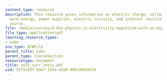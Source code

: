 ```yaml
---
content_type: resource
description: This resource gives information on electric charge, voltage sources,
  work-energy, power supplies, electric circuits, and internal resistance of voltage
  source.
file: /media/courses/8-02x-physics-ii-electricity-magnetism-with-an-experimental-focus-spring-2005/5575cb5f0ae7125ee5a0466cd4b2b676_volt_curr_resis.pdf
file_type: application/pdf
learning_resource_types:
- Labs
ocw_type: OCWFile
parent_title: Labs
parent_type: CourseSection
resourcetype: Document
title: volt_curr_resis.pdf
uid: 5575cb5f-0ae7-125e-e5a0-466cd4b2b676
---
```

